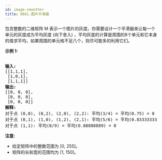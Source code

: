 ```yaml
---
id: image-smoother
title: 0661.图片平滑器
---
```

包含整数的二维矩阵 M 表示一个图片的灰度。你需要设计一个平滑器来让每一个单元的灰度成为平均灰度 (向下舍入) ，平均灰度的计算是周围的8个单元和它本身的值求平均，如果周围的单元格不足八个，则尽可能多的利用它们。

**示例 1:**


<pre><br/><strong>输入:</strong><br/>[[1,1,1],<br/> [1,0,1],<br/> [1,1,1]]<br/><strong>输出:</strong><br/>[[0, 0, 0],<br/> [0, 0, 0],<br/> [0, 0, 0]]<br/><strong>解释:</strong><br/>对于点 (0,0), (0,2), (2,0), (2,2): 平均(3/4) = 平均(0.75) = 0<br/>对于点 (0,1), (1,0), (1,2), (2,1): 平均(5/6) = 平均(0.83333333) = 0<br/>对于点 (1,1): 平均(8/9) = 平均(0.88888889) = 0<br/></pre>

**注意:**

- 给定矩阵中的整数范围为 [0, 255]。
- 矩阵的长和宽的范围均为 [1, 150]。